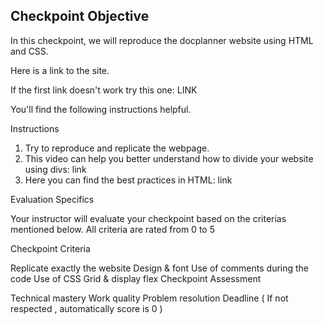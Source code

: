 ## Checkpoint Objective
In this checkpoint, we will reproduce the docplanner website using HTML and CSS.

Here is a link to the site.

If the first link doesn't work try this one: LINK

You'll find the following instructions helpful.

Instructions
1. Try to reproduce and replicate the webpage.
2. This video can help you better understand how to divide your website using divs: link
3. Here you can find the best practices in HTML: link

Evaluation Specifics

Your instructor will evaluate your checkpoint based on the criterias mentioned below. All criteria are rated from 0 to 5

 Checkpoint Criteria

Replicate exactly the website
Design & font
Use of comments during the code
Use of CSS Grid & display flex
Checkpoint Assessment

Technical mastery
Work quality
Problem resolution
Deadline ( If not respected , automatically score is 0 )